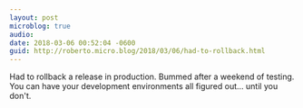 ```yaml
---
layout: post
microblog: true
audio: 
date: 2018-03-06 00:52:04 -0600
guid: http://roberto.micro.blog/2018/03/06/had-to-rollback.html
---
```

Had to rollback a release in production. Bummed after a weekend of testing. You can have your development environments all figured out… until you don't. 
